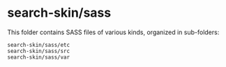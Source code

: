 # search-skin/sass

This folder contains SASS files of various kinds, organized in sub-folders:

    search-skin/sass/etc
    search-skin/sass/src
    search-skin/sass/var
